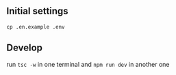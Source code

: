 ## Initial settings

```
cp .en.example .env
```

## Develop

run `tsc -w` in one terminal and `npm run dev` in another one

